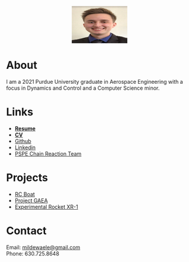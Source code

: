 <!---
```
Syntax highlighted code block

# Header 1
## Header 2
### Header 3

- Bulleted
- List

1. Numbered
2. List

**Bold** and _Italic_ and `Code` text

[Link](url) and ![Image](src)
```
-->
<center>
<img src="./headshot.png" width="150" height="100">
</center>
  
# About
I am a 2021 Purdue University graduate in Aerospace Engineering with a focus in Dynamics and Control and a Computer Science minor.

# Links
- [**Resume**](https://mdewaele25.github.io/Miles_DeWaele_Resume.pdf)
- [**CV**](https://mdewaele25.github.io/Miles_DeWaele_CV.pdf)
- [Github](https://github.com/mdewaele25)
- [Linkedin](https://www.linkedin.com/in/miles-dewaele-45269a154/)
- [PSPE Chain Reaction Team](https://web.ics.purdue.edu/~pe/)

# Projects
- [RC Boat](https://mdewaele25.github.io/RC-boat/)
- [Project GAEA](https://mdewaele25.github.io/Project-GAEA/)
- [Experimental Rocket XR-1](https://mdewaele25.github.io/Experimental_PVC_Rocket_XR-1.pdf)

# Contact
Email: mildewaele@gmail.com   
Phone: 630.725.8648
